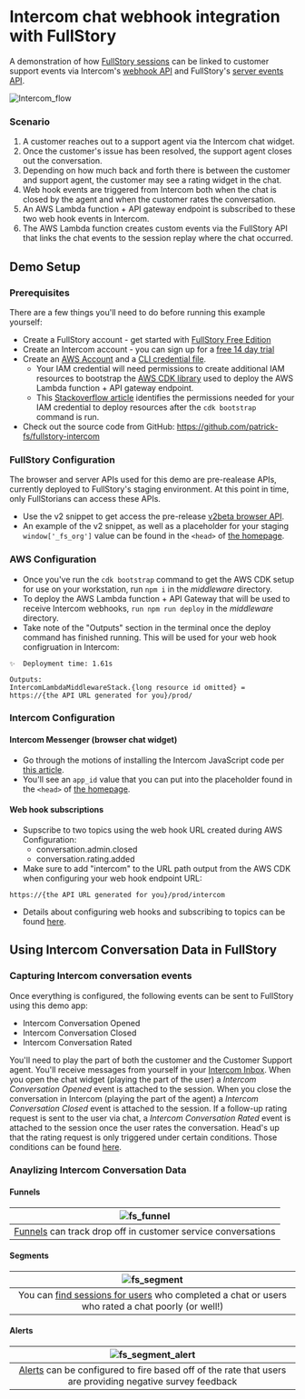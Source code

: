 # Intercom chat webhook integration with FullStory

A demonstration of how [FullStory sessions](https://www.fullstory.com/platform/session-insights/) can be linked to customer support events 
via Intercom's [webhook API](https://developers.intercom.com/intercom-api-reference/reference/webhooks) and 
FullStory's [server events API](https://developer.fullstory.com/server/v2/events/create-events/).

![Intercom_flow](https://user-images.githubusercontent.com/45576380/236958638-3f5c3392-1ca5-4d44-8723-33242b34f333.png)

### Scenario

1. A customer reaches out to a support agent via the Intercom chat widget.
2. Once the customer's issue has been resolved, the support agent closes out the conversation.
3. Depending on how much back and forth there is between the customer and support agent, the customer may see a rating widget in the chat.
4. Web hook events are triggered from Intercom both when the chat is closed by the agent and when the customer rates the conversation.
5. An AWS Lambda function + API gateway endpoint is subscribed to these two web hook events in Intercom.
6. The AWS Lambda function creates custom events via the FullStory API that links the chat events to the session replay where the chat occurred.

## Demo Setup

### Prerequisites

There are a few things you'll need to do before running this example yourself:

- Create a FullStory account - get started with [FullStory Free Edition](https://help.fullstory.com/hc/en-us/articles/360020623354-FullStory-Free-Edition)
- Create an Intercom account - you can sign up for a [free 14 day trial](https://www.intercom.com/help/en/articles/891-how-do-i-sign-up-for-a-free-trial-of-intercom)
- Create an [AWS Account](https://repost.aws/knowledge-center/create-and-activate-aws-account) and a [CLI credential file](https://docs.aws.amazon.com/cli/latest/userguide/cli-configure-files.html).
  - Your IAM credential will need permissions to create additional IAM resources to bootstrap the [AWS CDK library](https://docs.aws.amazon.com/cdk/v2/guide/getting_started.html) used to deploy the AWS Lambda function + API gateway endpoint.
  - This [Stackoverflow article](https://stackoverflow.com/questions/57118082/what-iam-permissions-are-needed-to-use-cdk-deploy) identifies the permissions needed for your IAM credential to deploy resources after the `cdk bootstrap` command is run.
- Check out the source code from GitHub: https://github.com/patrick-fs/fullstory-intercom

### FullStory Configuration

The browser and server APIs used for this demo are pre-realease APIs, currently deployed to FullStory's staging environment. At this point in time, only FullStorians can access these APIs.

- Use the v2 snippet to get access the pre-release [v2beta browser API](https://developer.fullstory.com/browser/v2/getting-started/).
- An example of the v2 snippet, as well as a placeholder for your staging `window['_fs_org']` value can be found in the `<head>` of [the homepage](https://github.com/patrick-fs/fullstory-intercom/blob/main/homepage/index.html).

### AWS Configuration

- Once you've run the `cdk bootstrap` command to get the AWS CDK setup for use on your workstation, run `npm i` in the _middleware_ directory.
- To deploy the AWS Lambda function + API Gateway that will be used to receive Intercom webhooks, `run npm run deploy` in the _middleware_ directory.
- Take note of the "Outputs" section in the terminal once the deploy command has finished running. This will be used for your web hook configruation in Intercom:

```
✨  Deployment time: 1.61s

Outputs:
IntercomLambdaMiddlewareStack.{long resource id omitted} = https://{the API URL generated for you}/prod/
```

### Intercom Configuration

#### Intercom Messenger (browser chat widget)

- Go through the motions of installing the Intercom JavaScript code per [this article](https://www.intercom.com/help/en/articles/167-install-intercom-in-your-product-for-visitors-and-leads).
- You'll see an `app_id` value that you can put into the placeholder found in the `<head>` of [the homepage](https://github.com/patrick-fs/fullstory-intercom/blob/main/homepage/index.html).

#### Web hook subscriptions

- Supscribe to two topics using the web hook URL created during AWS Configuration:
  - conversation.admin.closed
  - conversation.rating.added
- Make sure to add "intercom" to the URL path output from the AWS CDK when configuring your web hook endpoint URL: 
```
https://{the API URL generated for you}/prod/intercom
````
- Details about configuring web hooks and subscribing to topics can be found [here](https://developers.intercom.com/building-apps/docs/setting-up-webhooks).

## Using Intercom Conversation Data in FullStory

### Capturing Intercom conversation events

Once everything is configured, the following events can be sent to FullStory using this demo app:

- Intercom Conversation Opened
- Intercom Conversation Closed
- Intercom Conversation Rated

You'll need to play the part of both the customer and the Customer Support agent. You'll receive messages from yourself in your [Intercom Inbox](https://www.intercom.com/help/en/articles/6274899-get-started-with-the-inbox). 
When you open the chat widget (playing the part of the user) a _Intercom Conversation Opened_ event is attached to the session. When you close the conversation in Intercom (playing the part of the agent) a _Intercom Conversation Closed_ event is attached to the session. If a follow-up rating request is sent to the user via chat, a _Intercom Conversation Rated_ event is attached to the session once the user rates the conversation. Head's up that the rating request is only triggered under certain conditions. Those conditions can be found 
[here](https://www.intercom.com/help/en/articles/941027-measure-customer-satisfaction-with-conversation-ratings#when-does-operator-send-conversation-ratings).

### Anaylizing Intercom Conversation Data

#### Funnels
| ![fs_funnel](https://user-images.githubusercontent.com/45576380/236959291-d6bf3bfd-17ae-4d25-9c6b-be403f3489c1.png) |
|:--:|
| [Funnels](https://help.fullstory.com/hc/en-us/articles/360045159373-About-Funnels) can track drop off in customer service conversations |

#### Segments
| ![fs_segment](https://user-images.githubusercontent.com/45576380/236959472-35a0c89c-fbf8-4d2a-8512-6839de28d034.png) |
|:--:|
| You can [find sessions for users](https://help.fullstory.com/hc/en-us/articles/360020829633#Segment) who completed a chat or users who rated a chat poorly (or well!) |

#### Alerts
| ![fs_segment_alert](https://user-images.githubusercontent.com/45576380/236959438-55c5cc65-273b-4b7e-a0fb-fd39be1f9019.png) |
|:--:|
| [Alerts](https://help.fullstory.com/hc/en-us/articles/360020828653-Introduction-to-Alerts) can be configured to fire based off of the rate that users are providing negative survey feedback |
